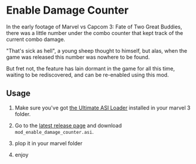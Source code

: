 # Enable Damage Counter

In the early footage of Marvel vs Capcom 3: Fate of Two Great Buddies, there was a little number under the combo counter that kept track of the current combo damage.

"That's sick as hell", a young sheep thought to himself, but alas, when the game was released this number was nowhere to be found.

But fret not, the feature has lain dormant in the game for all this time, waiting to be rediscovered, and can be re-enabled using this mod.

## Usage

1. Make sure you've got [the Ultimate ASI Loader](https://github.com/ThirteenAG/Ultimate-ASI-Loader/) installed in your marvel 3 folder.

2. Go to the [latest release page](https://github.com/4423Q/mod_umvc3/releases/latest) and download `mod_enable_damage_counter.asi`.

3. plop it in your marvel folder

4. enjoy
